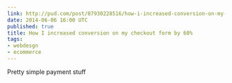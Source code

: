 ```yaml
---
link: http://pud.com/post/87930228516/how-i-increased-conversion-on-my-checkout-form-by-60
date: 2014-06-06 16:00 UTC
published: true
title: How I increased conversion on my checkout form by 60%
tags:
- webdesgn
- ecommerce
---
```


Pretty simple payment stuff
